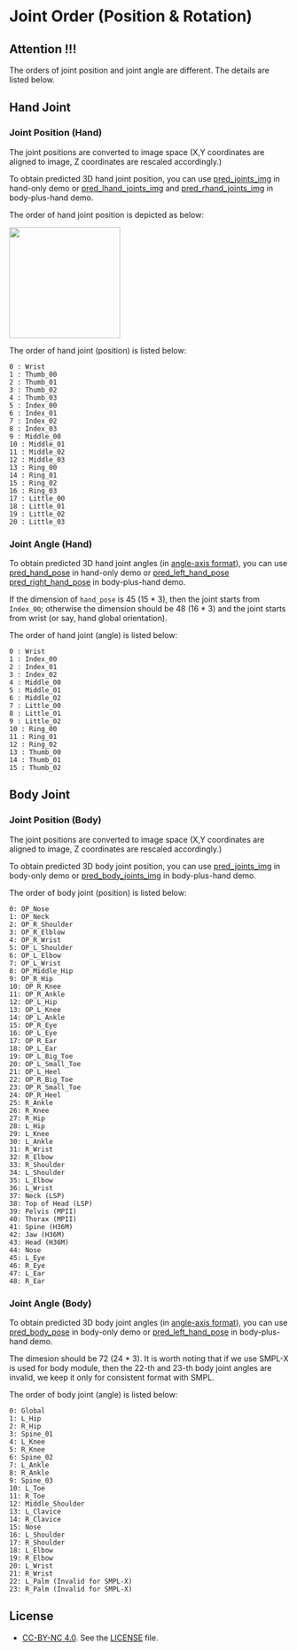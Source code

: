 # Joint Order (Position & Rotation)

## Attention !!!
The orders of joint position and joint angle are different. The details are listed below.

## Hand Joint
### Joint Position (Hand)

The joint positions are  converted to image space (X,Y coordinates are aligned to image, Z coordinates are rescaled accordingly.)  

To obtain predicted 3D hand joint position, you can use [pred_joints_img](https://github.com/facebookresearch/frankmocap/blob/60584337f81795b1b9fe4f4da5ffe273f6f1266a/handmocap/hand_mocap_api.py#L222) in hand-only demo or 
[pred_lhand_joints_img](https://github.com/facebookresearch/frankmocap/blob/60584337f81795b1b9fe4f4da5ffe273f6f1266a/integration/copy_and_paste.py#L186) and [pred_rhand_joints_img](https://github.com/facebookresearch/frankmocap/blob/60584337f81795b1b9fe4f4da5ffe273f6f1266a/integration/copy_and_paste.py#L192) in body-plus-hand demo.  

The order of hand joint position is depicted as below:
<p>
    <img src="https://penincillin.github.io/frank_mocap/hand_joint_order.png" height="200">
</p>

The order of hand joint (position) is listed below:
```
0 : Wrist
1 : Thumb_00
2 : Thumb_01
3 : Thumb_02
4 : Thumb_03
5 : Index_00
6 : Index_01
7 : Index_02
8 : Index_03
9 : Middle_00
10 : Middle_01
11 : Middle_02
12 : Middle_03
13 : Ring_00
14 : Ring_01
15 : Ring_02
16 : Ring_03
17 : Little_00
18 : Little_01
19 : Little_02
20 : Little_03
```

### Joint Angle (Hand)
To obtain predicted 3D hand joint angles (in [angle-axis format](https://en.wikipedia.org/wiki/Axis%E2%80%93angle_representation)), you can use [pred_hand_pose](https://github.com/facebookresearch/frankmocap/blob/60584337f81795b1b9fe4f4da5ffe273f6f1266a/handmocap/hand_mocap_api.py#L197) in hand-only demo or [pred_left_hand_pose](https://github.com/facebookresearch/frankmocap/blob/60584337f81795b1b9fe4f4da5ffe273f6f1266a/integration/copy_and_paste.py#L234) [pred_right_hand_pose](https://github.com/facebookresearch/frankmocap/blob/60584337f81795b1b9fe4f4da5ffe273f6f1266a/integration/copy_and_paste.py#L235) in body-plus-hand demo.  

If the dimension of ```hand_pose``` is 45 (15 * 3), then the joint starts from ```Index_00```; otherwise the dimension should be 48 (16 * 3) and the joint starts from wrist (or say, hand global orientation).  

The order of hand joint (angle) is listed below:
```
0 : Wrist
1 : Index_00
2 : Index_01
3 : Index_02
4 : Middle_00
5 : Middle_01
6 : Middle_02
7 : Little_00
8 : Little_01
9 : Little_02
10 : Ring_00
11 : Ring_01
12 : Ring_02
13 : Thumb_00
14 : Thumb_01
15 : Thumb_02
```


## Body Joint
### Joint Position (Body)

The joint positions are  converted to image space (X,Y coordinates are aligned to image, Z coordinates are rescaled accordingly.)  

To obtain predicted 3D body joint position, you can use [pred_joints_img](https://github.com/facebookresearch/frankmocap/blob/44f4f6718a45baf0836c9785f02ea1d74f6f5774/bodymocap/body_mocap_api.py#L112) in body-only demo or 
[pred_body_joints_img](https://github.com/facebookresearch/frankmocap/blob/60584337f81795b1b9fe4f4da5ffe273f6f1266a/integration/copy_and_paste.py#L179) in body-plus-hand demo.  

The order of body joint (position) is listed below:
```
0: OP_Nose
1: OP_Neck
2: OP_R_Shoulder
3: OP_R_Elblow
4: OP_R_Wrist
5: OP_L_Shoulder
6: OP_L_Elbow
7: OP_L_Wrist
8: OP_Middle_Hip
9: OP_R_Hip
10: OP_R_Knee
11: OP_R_Ankle
12: OP_L_Hip
13: OP_L_Knee
14: OP_L_Ankle
15: OP_R_Eye
16: OP_L_Eye
17: OP R_Ear
18: OP_L_Ear
19: OP_L_Big_Toe
20: OP_L_Small_Toe
21: OP_L_Heel
22: OP_R_Big_Toe
23: OP_R_Small_Toe
24: OP_R_Heel
25: R_Ankle
26: R_Knee
27: R_Hip
28: L_Hip
29: L_Knee
30: L_Ankle
31: R_Wrist
32: R_Elbow
33: R_Shoulder
34: L_Shoulder
35: L_Elbow
36: L_Wrist
37: Neck (LSP)
38: Top of Head (LSP)
39: Pelvis (MPII)
40: Thorax (MPII)
41: Spine (H36M)
42: Jaw (H36M)
43: Head (H36M)
44: Nose
45: L_Eye
46: R_Eye
47: L_Ear
48: R_Ear
```

### Joint Angle (Body)
To obtain predicted 3D body joint angles (in [angle-axis format](https://en.wikipedia.org/wiki/Axis%E2%80%93angle_representation)), you can use [pred_body_pose](https://github.com/facebookresearch/frankmocap/blob/44f4f6718a45baf0836c9785f02ea1d74f6f5774/bodymocap/body_mocap_api.py#L115) in body-only demo or [pred_left_hand_pose](https://github.com/facebookresearch/frankmocap/blob/60584337f81795b1b9fe4f4da5ffe273f6f1266a/integration/copy_and_paste.py#L164) in body-plus-hand demo.  

The dimesion should be 72 (24 * 3).  It is worth noting that if we use SMPL-X is used for body module, then the 22-th and 23-th body joint angles are invalid, we keep it only for consistent format with SMPL.

The order of body joint (angle) is listed below:
```
0: Global
1: L_Hip
2: R_Hip
3: Spine_01
4: L_Knee
5: R_Knee
6: Spine_02
7: L_Ankle
8: R_Ankle
9: Spine_03
10: L_Toe
11: R_Toe
12: Middle_Shoulder
13: L_Clavice
14: R_Clavice
15: Nose
16: L_Shoulder
17: R_Shoulder
18: L_Elbow
19: R_Elbow
20: L_Wrist
21: R_Wrist
22: L_Palm (Invalid for SMPL-X)
23: R_Palm (Invalid for SMPL-X)
```


## License
- [CC-BY-NC 4.0](https://creativecommons.org/licenses/by-nc/4.0/legalcode). 
See the [LICENSE](LICENSE) file.